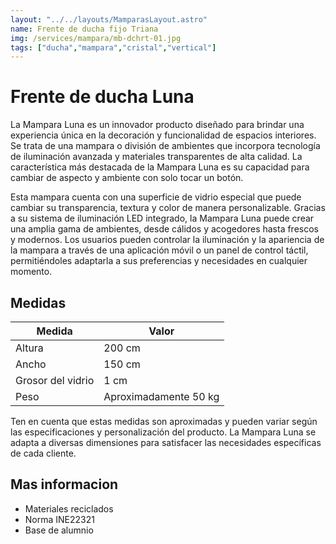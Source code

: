 ```yaml
---
layout: "../../layouts/MamparasLayout.astro"
name: Frente de ducha fijo Triana
img: /services/mampara/mb-dchrt-01.jpg
tags: ["ducha","mampara","cristal","vertical"]
---
```


# Frente de ducha Luna

La Mampara Luna es un innovador producto diseñado para brindar una experiencia única en la decoración y funcionalidad de espacios interiores. Se trata de una mampara o división de ambientes que incorpora tecnología de iluminación avanzada y materiales transparentes de alta calidad. La característica más destacada de la Mampara Luna es su capacidad para cambiar de aspecto y ambiente con solo tocar un botón.

Esta mampara cuenta con una superficie de vidrio especial que puede cambiar su transparencia, textura y color de manera personalizable. Gracias a su sistema de iluminación LED integrado, la Mampara Luna puede crear una amplia gama de ambientes, desde cálidos y acogedores hasta frescos y modernos. Los usuarios pueden controlar la iluminación y la apariencia de la mampara a través de una aplicación móvil o un panel de control táctil, permitiéndoles adaptarla a sus preferencias y necesidades en cualquier momento.

## Medidas 

| **Medida**                  | **Valor**                 |
|-----------------------------|---------------------------|
| Altura                      | 200 cm                    |
| Ancho                       | 150 cm                    |
| Grosor del vidrio           | 1 cm                      |
| Peso                        | Aproximadamente 50 kg    |

Ten en cuenta que estas medidas son aproximadas y pueden variar según las especificaciones y personalización del producto. La Mampara Luna se adapta a diversas dimensiones para satisfacer las necesidades específicas de cada cliente.


## Mas informacion 

- Materiales reciclados
- Norma INE22321
- Base de alumnio